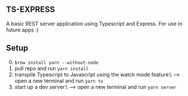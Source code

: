 ## TS-EXPRESS
A basic REST server application using Typescript and Express.
For use in future apps :)

## Setup
0. `brew install yarn --without-node`
1. pull repo and run `yarn install`
2. transpile Typescript to Javascript using the watch mode feature:\\
    --> open a new terminal and run `yarn ts` 
3. start up a dev server:\\
    --> open a new terminal and run `yarn server`
